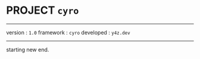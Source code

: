 # PROJECT `cyro`

---

version : `1.0`
framework : `cyro`
developed : `y4z.dev`

---

starting new end.
